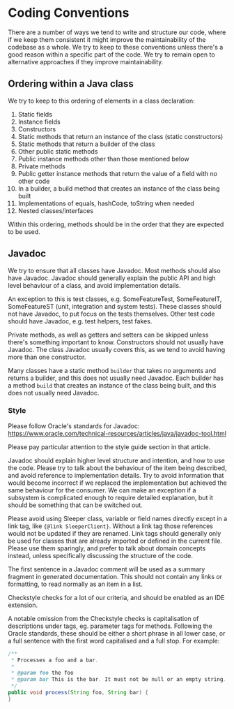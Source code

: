 Coding Conventions
==================

There are a number of ways we tend to write and structure our code, where if we keep them consistent it might improve
the maintainability of the codebase as a whole. We try to keep to these conventions unless there's a good reason within
a specific part of the code. We try to remain open to alternative approaches if they improve maintainability.

## Ordering within a Java class

We try to keep to this ordering of elements in a class declaration:

1. Static fields
2. Instance fields
3. Constructors
4. Static methods that return an instance of the class (static constructors)
5. Static methods that return a builder of the class
6. Other public static methods
7. Public instance methods other than those mentioned below
8. Private methods
9. Public getter instance methods that return the value of a field with no other code
10. In a builder, a build method that creates an instance of the class being built
11. Implementations of equals, hashCode, toString when needed
12. Nested classes/interfaces

Within this ordering, methods should be in the order that they are expected to be used.

## Javadoc

We try to ensure that all classes have Javadoc. Most methods should also have Javadoc. Javadoc should generally explain
the public API and high level behaviour of a class, and avoid implementation details.

An exception to this is test classes, e.g. SomeFeatureTest, SomeFeatureIT, SomeFeatureST (unit, integration and system
tests). These classes should not have Javadoc, to put focus on the tests themselves. Other test code should have
Javadoc, e.g. test helpers, test fakes.

Private methods, as well as getters and setters can be skipped unless there's something important to know. Constructors
should not usually have Javadoc. The class Javadoc usually covers this, as we tend to avoid having more than one
constructor.

Many classes have a static method `builder` that takes no arguments and returns a builder, and this does not usually
need Javadoc. Each builder has a method `build` that creates an instance of the class being built, and this does not
usually need Javadoc.

### Style

Please follow Oracle's standards for Javadoc:
<https://www.oracle.com/technical-resources/articles/java/javadoc-tool.html>

Please pay particular attention to the style guide section in that article.

Javadoc should explain higher level structure and intention, and how to use the code. Please try to talk about the
behaviour of the item being described, and avoid reference to implementation details. Try to avoid information that
would become incorrect if we replaced the implementation but achieved the same behaviour for the consumer. We can make
an exception if a subsystem is complicated enough to require detailed explanation, but it should be something that can
be switched out.

Please avoid using Sleeper class, variable or field names directly except in a link tag, like `{@link SleeperClient}`.
Without a link tag those references would not be updated if they are renamed. Link tags should generally only be used
for classes that are already imported or defined in the current file. Please use them sparingly, and prefer to talk
about domain concepts instead, unless specifically discussing the structure of the code.

The first sentence in a Javadoc comment will be used as a summary fragment in generated documentation. This should not
contain any links or formatting, to read normally as an item in a list.

Checkstyle checks for a lot of our criteria, and should be enabled as an IDE extension.

A notable omission from the Checkstyle checks is capitalisation of descriptions under tags, eg. parameter tags for
methods. Following the Oracle standards, these should be either a short phrase in all lower case, or a full sentence
with the first word capitalised and a full stop. For example:

```java
/**
 * Processes a foo and a bar.
 *
 * @param foo the foo
 * @param bar This is the bar. It must not be null or an empty string.
 */
public void process(String foo, String bar) {
}
```
